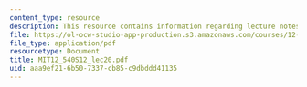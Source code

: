 ```yaml
---
content_type: resource
description: This resource contains information regarding lecture notes.
file: https://ol-ocw-studio-app-production.s3.amazonaws.com/courses/12-540-principles-of-the-global-positioning-system-spring-2012/aaa9ef216b507337cb85c9dbddd41135_MIT12_540S12_lec20.pdf
file_type: application/pdf
resourcetype: Document
title: MIT12_540S12_lec20.pdf
uid: aaa9ef21-6b50-7337-cb85-c9dbddd41135
---
```

